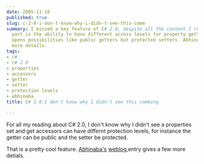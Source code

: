 ```yaml
---
date: 2005-11-10
published: true
slug: c-2-0-i-don-t-know-why-i-didn-t-see-this-comm
summary: I missed a key feature of C# 2.0, despite all the content I read. The coolest
  part is the ability to have different access levels for property getters and setters.  This
  opens possibilities like public getters but protected setters. Abhinaba's blog has
  more details.
tags:
- c#
- c# 2.0
- properties
- accessors
- getter
- setter
- protection levels
- abhinaba
title: C# 2.0:I don't know why I didn't see this comming

---
```

For all my reading about C# 2.0, I don't know why I didn't see a properties set and get accessors can have differnt protection levels, for instance the getter can be public and the setter be protected.<p />That is a pretty cool feature.  <a href="http://www.geocities.com/basuabhinaba" target="_blank">Abhinaba's</a> <a href="http://blogs.msdn.com/abhinaba/archive/2005/11/10/491255.aspx">weblog </a>entry gives a few more detials.<p />

